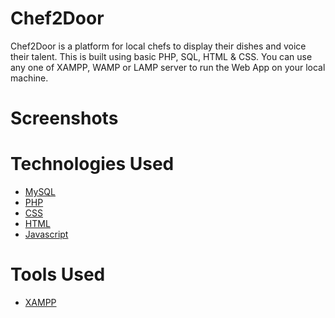 # Chef2Door
 Chef2Door is a platform for local chefs to display their dishes and voice their talent. This is built using basic PHP, SQL, HTML & CSS. You can use any one of XAMPP, WAMP or LAMP server to run the Web App on your local machine. 

# Screenshots

# Technologies Used

<ul>
<a href="https://www.mysql.com/"><li>MySQL</a></li>
<a href="https://www.php.net/"><li>PHP</a></li>
<a href="https://www.w3.org/Style/CSS/Overview.en.html"><li>CSS</a></li>
<a href="https://www.w3.org/TR/html52/"><li>HTML</a></li>
<a href="https://www.javascript.com/"><li>Javascript</a></li>
</ul>

# Tools Used

<ul>
  <a href="https://www.apachefriends.org/"><li>XAMPP</a></li>
</ul>

